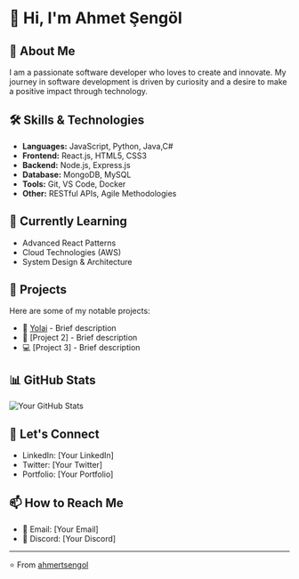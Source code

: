 # 👋 Hi, I'm Ahmet Şengöl

## 🚀 About Me
I am a passionate software developer who loves to create and innovate. My journey in software development is driven by curiosity and a desire to make a positive impact through technology.

## 🛠️ Skills & Technologies
- **Languages:** JavaScript, Python, Java,C#
- **Frontend:** React.js, HTML5, CSS3
- **Backend:** Node.js, Express.js
- **Database:** MongoDB, MySQL
- **Tools:** Git, VS Code, Docker
- **Other:** RESTful APIs, Agile Methodologies

## 🌱 Currently Learning
- Advanced React Patterns
- Cloud Technologies (AWS)
- System Design & Architecture

## 💼 Projects
Here are some of my notable projects:
- 🌟 [Yolai](https://github.com/ahmertsengol/yolai) - Brief description
- 🚀 [Project 2] - Brief description
- 💻 [Project 3] - Brief description

## 📊 GitHub Stats
![Your GitHub Stats](https://github-readme-stats.vercel.app/api?username=ahmertsengol&show_icons=true&theme=radical)

## 🤝 Let's Connect
- LinkedIn: [Your LinkedIn]
- Twitter: [Your Twitter]
- Portfolio: [Your Portfolio]

## 📫 How to Reach Me
- 📧 Email: [Your Email]
- 💬 Discord: [Your Discord]

---
⭐️ From [ahmertsengol](https://github.com/ahmertsengol) 
